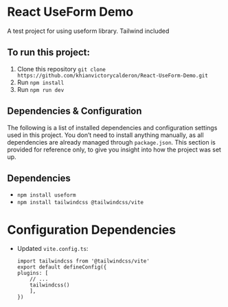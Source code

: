 # React UseForm Demo
A test project for using useform library. Tailwind included

## To run this project:
1. Clone this repository `git clone https://github.com/khianvictorycalderon/React-UseForm-Demo.git`
2. Run `npm install`
3. Run `npm run dev`

## Dependencies & Configuration
The following is a list of installed dependencies and configuration settings used in this project.
You don’t need to install anything manually, as all dependencies are already managed through `package.json`.
This section is provided for reference only, to give you insight into how the project was set up.

## Dependencies
- `npm install useform`
- `npm install tailwindcss @tailwindcss/vite`

# Configuration Dependencies
- Updated `vite.config.ts`:
    ```
    import tailwindcss from '@tailwindcss/vite'
    export default defineConfig({
    plugins: [
        // ...
        tailwindcss()
        ],
    })

    ```
